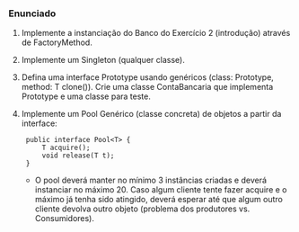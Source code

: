 ### Enunciado

1. Implemente a instanciação do Banco do Exercício 2 (introdução)
através de FactoryMethod.

2. Implemente um Singleton (qualquer classe).

3. Defina uma interface Prototype usando genéricos (class:
Prototype<T>, method: T clone()). Crie uma classe ContaBancaria
que implementa Prototype e uma classe para teste.

4. Implemente um Pool Genérico (classe concreta) de objetos a partir
da interface:

        public interface Pool<T> {
            T acquire();
            void release(T t);
        }  
     
    - O pool deverá manter no mínimo 3 instâncias criadas e deverá instanciar no
máximo 20. Caso algum cliente tente fazer acquire e o máximo já tenha sido
atingido, deverá esperar até que algum outro cliente devolva outro objeto
(problema dos produtores vs. Consumidores).